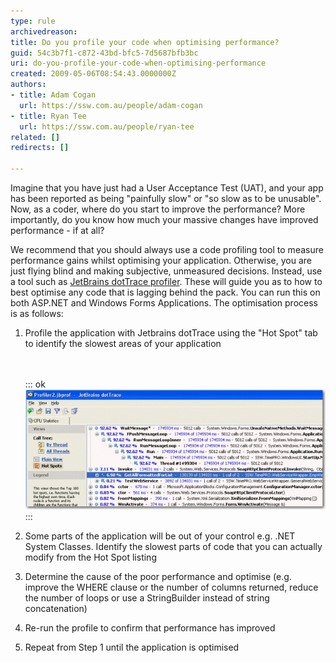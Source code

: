```yaml
---
type: rule
archivedreason: 
title: Do you profile your code when optimising performance?
guid: 54c3b7f1-c872-43bd-bfc5-7d5687bfb3bc
uri: do-you-profile-your-code-when-optimising-performance
created: 2009-05-06T08:54:43.0000000Z
authors:
- title: Adam Cogan
  url: https://ssw.com.au/people/adam-cogan
- title: Ryan Tee
  url: https://ssw.com.au/people/ryan-tee
related: []
redirects: []

---
```


Imagine that you have just had a User Acceptance Test (UAT), and your app has been reported as being "painfully slow" or "so slow as to be unusable". Now, as a coder, where do you start to improve the performance? More importantly, do you know how much your massive changes have improved performance - if at all?   
<!--endintro-->

We recommend that you should always use a code profiling tool to measure performance gains whilst optimising your application. Otherwise, you are just flying blind and making subjective, unmeasured decisions. Instead, use a tool such as [JetBrains dotTrace profiler](http://www.ssw.com.au/ssw/Redirect/JetbrainsNETProfiler.htm). These will guide you as to how to best optimise any code that is lagging behind the pack. You can run this on both ASP.NET and Windows Forms Applications. The optimisation process is as follows:

1. Profile the application with Jetbrains dotTrace using the "Hot Spot" tab to identify the slowest areas of your application<br>    <dl class="image">        <br><br>::: ok  <br>![Figure: Identify which parts of your code take the longest (Hot Spots)](JetBrainsProfilerHotSpots.jpg)  <br>:::<br>
        
    </dl>
2. Some parts of the application will be out of your control e.g. .NET System Classes. Identify the slowest parts of code that you can actually modify from the Hot Spot listing
3. Determine the cause of the poor performance and optimise (e.g. improve the WHERE clause or the number of columns returned, reduce the number of loops or use a StringBuilder instead of string concatenation)
4. Re-run the profile to confirm that performance has improved
5. Repeat from Step 1 until the application is optimised
